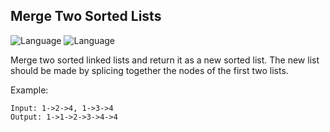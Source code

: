 ## Merge Two Sorted Lists

![Language](https://img.shields.io/badge/language-java-red)&nbsp;![Language](https://img.shields.io/badge/difficulty-easy-brightgreen)

Merge two sorted linked lists and return it as a new sorted list. The new list should be made by splicing together the nodes of the first two lists.

Example:
```
Input: 1->2->4, 1->3->4
Output: 1->1->2->3->4->4
```
